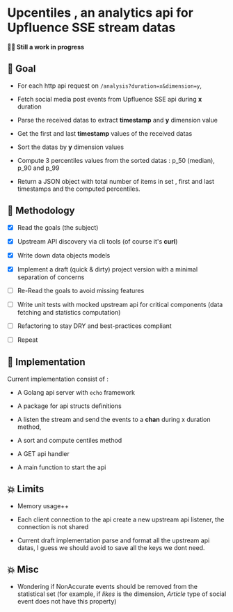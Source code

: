 # Upcentiles , an analytics api for Upfluence SSE stream datas

**🧑‍🔬 Still a work in progress**

## 🥅  Goal

- For each http api request on `/analysis?duration=x&dimension=y`,

- Fetch social media post events from Upfluence SSE api during **x** duration

- Parse the received datas to extract **timestamp** and **y** dimension value

- Get the first and last **timestamp** values of the received datas

- Sort the datas by **y** dimension values

- Compute 3 percentiles values from the sorted datas : p_50 (median), p_90 and p_99

- Return a JSON object with total number of items in set , first and last timestamps and the computed percentiles.

## 📓 Methodology

- [X] Read the goals (the subject)

- [X] Upstream API discovery via cli tools (of course it's **curl**)

- [X] Write down data objects models

- [X] Implement a draft (quick & dirty) project version with a minimal separation of concerns

- [ ] Re-Read the goals to avoid missing features

- [ ] Write unit tests with mocked upstream api for critical components (data fetching and statistics computation)

- [ ] Refactoring to stay DRY and best-practices compliant

- [ ] Repeat

## 📓 Implementation

Current implementation consist of :

- A Golang api server with `echo` framework

- A package for api structs definitions

- A listen the stream and send the events to a **chan** during x duration method, 

- A sort and compute centiles method

- A GET api handler

- A main function to start the api

## 💥 Limits

- Memory usage++

- Each client connection to the api create a new upstream api listener, the connection is not shared

- Current draft implementation parse and format all the upstream api datas, I guess we should avoid to save all the keys we dont need.

## 💥 Misc

- Wondering if NonAccurate events should be removed from the statistical set (for example, if _likes_ is the dimension, _Article_ type of social event does not have this property)
